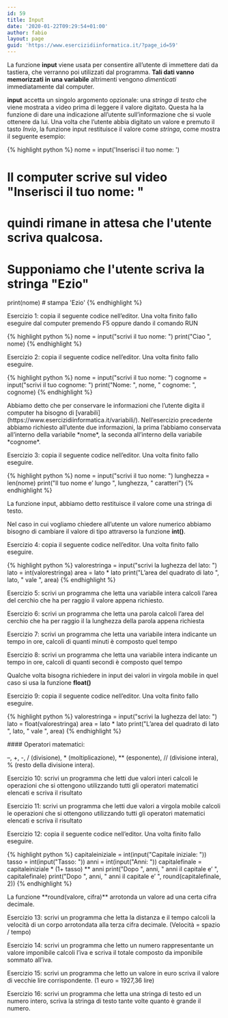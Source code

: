 ```yaml
---
id: 59
title: Input
date: '2020-01-22T09:29:54+01:00'
author: fabio
layout: page
guid: 'https://www.esercizidiinformatica.it/?page_id=59'
---
```


La funzione **input** viene usata per consentire all’utente di immettere dati da tastiera, che verranno poi utilizzati dal programma. **Tali dati vanno memorizzati in una variabile** altrimenti vengono *dimenticati* immediatamente dal computer.

**input** accetta un singolo argomento opzionale: una *stringa di testo* che viene mostrata a video prima di leggere il valore digitato. Questa ha la funzione di dare una indicazione all’utente sull’informazione che si vuole ottenere da lui. Una volta che l’utente abbia digitato un valore e premuto il tasto *Invio*, la funzione input restituisce il valore come *stringa*, come mostra il seguente esempio:

{% highlight python %}
nome = input('Inserisci il tuo nome: ')
# Il computer scrive sul video "Inserisci il tuo nome: "
# quindi rimane in attesa che l'utente scriva qualcosa.
# Supponiamo che l'utente scriva la stringa "Ezio"
print(nome) # stampa 'Ezio'
{% endhighlight %}

</div>Esercizio 1: copia il seguente codice nell’editor. Una volta finito fallo eseguire dal computer premendo F5 oppure dando il comando RUN

{% highlight python %}
nome = input("scrivi il tuo nome: ")
print("Ciao ", nome)
{% endhighlight %}

</div>Esercizio 2: copia il seguente codice nell’editor. Una volta finito fallo eseguire.

{% highlight python %}
nome = input("scrivi il tuo nome: ")
cognome = input("scrivi il tuo cognome: ")
print("Nome: ", nome, " cognome: ", cognome)
{% endhighlight %}

</div>Abbiamo detto che per conservare le informazioni che l’utente digita il computer ha bisogno di [varabili](https://www.esercizidiinformatica.it/variabili/). Nell’esercizio precedente abbiamo richiesto all’utente due informazioni, la prima l’abbiamo conservata all’interno della variabile *nome*, la seconda all’interno della variabile *cognome*.

Esercizio 3: copia il seguente codice nell’editor. Una volta finito fallo eseguire.

{% highlight python %}
nome = input("scrivi il tuo nome: ")
lunghezza = len(nome)
print("Il tuo nome e’ lungo ", lunghezza, " caratteri")
{% endhighlight %}

</div>La funzione input, abbiamo detto restituisce il valore come una stringa di testo.

Nel caso in cui vogliamo chiedere all’utente un valore numerico abbiamo bisogno di cambiare il valore di tipo attraverso la funzione **int()**.

Esercizio 4: copia il seguente codice nell’editor. Una volta finito fallo eseguire.

{% highlight python %}
valorestringa = input("scrivi la lughezza del lato: ")
lato = int(valorestringa)
area = lato * lato
print("L’area del quadrato di lato ", lato, " vale ", area)
{% endhighlight %}

</div>Esercizio 5: scrivi un programma che letta una variabile intera calcoli l’area del cerchio che ha per raggio il valore appena richiesto.

Esercizio 6: scrivi un programma che letta una parola calcoli l’area del cerchio che ha per raggio il la lunghezza della parola appena richiesta

Esercizio 7: scrivi un programma che letta una variabile intera indicante un tempo in ore, calcoli di quanti minuti è composto quel tempo

Esercizio 8: scrivi un programma che letta una variabile intera indicante un tempo in ore, calcoli di quanti secondi è composto quel tempo

Qualche volta bisogna richiedere in input dei valori in virgola mobile in quel caso si usa la funzione **float()**

Esercizio 9: copia il seguente codice nell’editor. Una volta finito fallo eseguire.

{% highlight python %}
valorestringa = input("scrivi la lughezza del lato: ")
lato = float(valorestringa)
area = lato * lato
print("L’area del quadrato di lato ", lato, " vale ", area)
{% endhighlight %}

</div>####  Operatori matematici:

–, +, -, / (divisione), \* (moltiplicazione), \*\* (esponente), // (divisione intera), % (resto della divisione intera).

 Esercizio 10: scrivi un programma che letti due valori interi calcoli le operazioni che si ottengono utilizzando tutti gli operatori matematici elencati e scriva il risultato

Esercizio 11: scrivi un programma che letti due valori a virgola mobile calcoli le operazioni che si ottengono utilizzando tutti gli operatori matematici elencati e scriva il risultato

 Esercizio 12: copia il seguente codice nell’editor. Una volta finito fallo eseguire.

{% highlight python %}
capitaleiniziale = int(input("Capitale iniziale: "))
tasso = int(input("Tasso: "))
anni = int(input("Anni: "))
capitalefinale = capitaleiniziale * (1+ tasso) ** anni
print("Dopo  ", anni, " anni il capitale e’ ", capitalefinale)
print("Dopo  ", anni, " anni il capitale e’ ", round(capitalefinale, 2))
{% endhighlight %}

</div>La funzione **round(valore, cifra)** arrotonda un valore ad una certa cifra decimale.

Esercizio 13: scrivi un programma che letta la distanza e il tempo calcoli la velocità di un corpo arrotondata alla terza cifra decimale. (Velocità = spazio / tempo)

Esercizio 14: scrivi un programma che letto un numero rappresentante un valore imponibile calcoli l’iva e scriva il totale composto da imponibile sommato all’iva.

Esercizio 15: scrivi un programma che letto un valore in euro scriva il valore di vecchie lire corrispondente. (1 euro = 1927,36 lire)

Esercizio 16: scrivi un programma che letta una stringa di testo ed un numero intero, scriva la stringa di testo tante volte quanto è grande il numero.